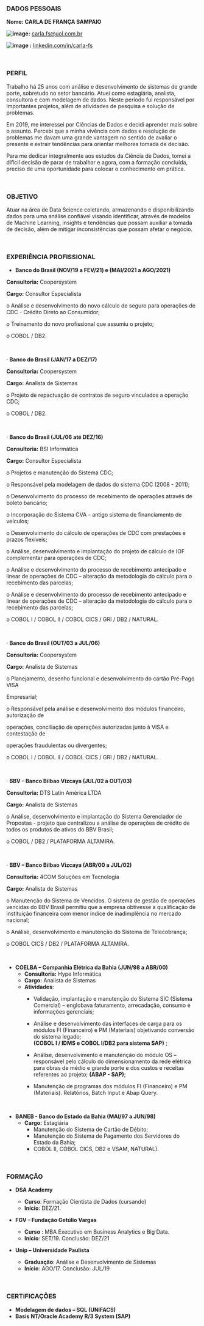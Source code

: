  

### DADOS PESSOAIS 

**Nome: CARLA DE FRANÇA SAMPAIO** 

**![image](https://user-images.githubusercontent.com/51466310/169172831-52036be0-9fef-407a-9d1c-fe5bd0c6b610.png):** [carla.fs@uol.com.br](mailto:carla.fs@uol.com.br) 

**![image](https://user-images.githubusercontent.com/51466310/169172699-ac264ed0-1c71-49c6-91ab-b5e935b5ce7b.png)
:** [linkedin.com/in/carla-fs](https://www.linkedin.com/in/carla-fs)

&nbsp;

### PERFIL 

Trabalho há 25 anos com análise e desenvolvimento de sistemas de grande porte, sobretudo no setor bancário. Atuei como estagiária, analista, consultora e com modelagem de dados. Neste período fui responsável por importantes projetos, além de atividades de pesquisa e solução de problemas.

Em 2019, me interessei por Ciências de Dados e decidi aprender mais sobre o assunto. Percebi que a minha vivência com dados e resolução de problemas me davam uma grande vantagem no sentido de avaliar o presente e extrair tendências para orientar melhores tomada de decisão. 

Para me dedicar integralmente aos estudos da Ciência de Dados, tomei a difícil decisão de parar de trabalhar e agora, com a formação concluída, preciso de uma oportunidade para colocar o conhecimento em prática.

 
&nbsp;

### OBJETIVO 

Atuar na área de Data Science coletando, armazenando e disponibilizando dados para uma análise confiável visando identificar, através de modelos de Machine Learning, insights e tendências que possam auxiliar a tomada de decisão, além de mitigar inconsistências que possam afetar o negócio. 

&nbsp;

### EXPERIÊNCIA PROFISSIONAL

- **Banco do Brasil (NOV/19 a FEV/21) e (MAI/2021 a AGO/2021)**

**Consultoria:** Coopersystem 

**Cargo:** Consultor Especialista

 o Análise e desenvolvimento do novo cálculo de seguro para operações de CDC - Crédito Direto ao Consumidor;  

o Treinamento do novo profissional que assumiu o projeto;

o COBOL / DB2. 

 &nbsp;

·   **Banco do Brasil (JAN/17 a DEZ/17)** 

**Consultoria:** Coopersystem 

**Cargo:** Analista de Sistemas 

o Projeto de repactuação de contratos de seguro vinculados a operação CDC; 

   o COBOL / DB2. 

 &nbsp;

·   **Banco do Brasil (JUL/06 até DEZ/16)**

**Consultoria:** BSI Informática 

**Cargo:** Consultor Especialista

o Projetos e manutenção do Sistema CDC; 

o Responsável pela modelagem de dados do sistema CDC (2008 - 2011);

o Desenvolvimento do processo de recebimento de operações através de boleto bancário; 

o Incorporação do Sistema CVA – antigo sistema de financiamento de veículos; 

o Desenvolvimento do cálculo de operações de CDC com prestações e prazos flexíveis; 

o Análise, desenvolvimento e implantação do projeto de cálculo de IOF complementar para operações de CDC; 

o Análise e desenvolvimento do processo de recebimento antecipado e linear de operações de CDC – alteração da metodologia do cálculo para o recebimento das parcelas;  

o Análise e desenvolvimento do processo de recebimento antecipado e linear de operações de CDC – alteração da metodologia do cálculo para o recebimento das parcelas;

   o COBOL I / COBOL II / COBOL CICS / GRI / DB2 / NATURAL. 

 &nbsp;

·   **Banco do Brasil (OUT/03 a JUL/06)** 

**Consultoria:** Coopersystem 

**Cargo:** Analista de Sistemas 

o Planejamento, desenho funcional e desenvolvimento do cartão Pré-Pago VISA 

  Empresarial;  

 o Responsável pela análise e desenvolvimento dos módulos financeiro, autorização de  

  operações, conciliação de operações autorizadas junto à VISA e contestação de    

  operações fraudulentas ou divergentes;  

 o COBOL I / COBOL II / COBOL CICS / GRI / DB2 / NATURAL. 

 &nbsp;

 ·   **BBV – Banco Bilbao Vizcaya (JUL/02 a OUT/03)** 

**Consultoria:** DTS Latin América LTDA 

**Cargo:** Analista de Sistemas 

o Análise, desenvolvimento e implantação do Sistema Gerenciador de Propostas - projeto que centralizou a análise de operações de crédito de todos os produtos de ativos do BBV Brasil;

o COBOL / DB2 / PLATAFORMA ALTAMIRA. 

&nbsp; 

·   **BBV – Banco Bilbao Vizcaya (ABR/00 a JUL/02)** 

**Consultoria:** 4COM Soluções em Tecnologia 

**Cargo:** Analista de Sistemas 

o Manutenção do Sistema de Vencidos. O sistema de gestão de operações vencidas do BBV Brasil permitiu que a empresa obtivesse a qualificação de instituição financeira com menor índice de inadimplência no mercado nacional;  

o Análise, desenvolvimento e manutenção do Sistema de Telecobrança;  

o COBOL CICS / DB2 / PLATAFORMA ALTAMIRA. 

 &nbsp;

- **COELBA – Companhia Elétrica da Bahia (JUN/98 a ABR/00)** 
  - **Consultoria:** Hype Informática
  - **Cargo:** Analista de Sistemas 
  - **Atividades**: 
    - Validação, implantação e manutenção do Sistema SIC (Sistema Comercial) – englobava faturamento, arrecadação, consumo e informações gerenciais; 
    - Análise e desenvolvimento das interfaces de carga para os módulos FI (Financeiro) e PM (Materiais) objetivando conversão do sistema legado;  
   **(COBOL I / IDMS e COBOL I/DB2 para sistema SAP)** ; 
     - Análise, desenvolvimento e manutenção do módulo OS – responsável pelo cálculo do dimensionamento da rede elétrica para obras de médio e grande porte e dos custos  e receitas referentes ao projeto;
   **(ABAP - SAP)**; 

    - Manutenção de programas dos módulos FI (Financeiro) e PM (Materiais). Relatórios, Batch Input e Abap Query. 

 &nbsp;

- **BANEB - Banco do Estado da Bahia (MAI/97 a JUN/98)** 
  - **Cargo:** Estagiária 
    - Manutenção do Sistema de Cartão de Débito; 
    - Manutenção do Sistema de Pagamento dos Servidores do Estado da Bahia;
    - COBOL II, COBOL CICS, DB2 e VSAM, NATURAL).

 &nbsp;
 &nbsp;

### FORMAÇÃO

 

- **DSA Academy** 
  - **Curso**: Formação Cientista de Dados (cursando) 
  - **Início**: DEZ/21. 

- **FGV – Fundação Getúlio Vargas** 
  - **Curso** : MBA Executivo em Business Analytics e Big Data. 
  - **Início**: SET/19. Conclusão: DEZ/21 

- **Unip – Universidade Paulista** 
  - **Graduação**: Análise e Desenvolvimento de Sistemas 
  - **Início**: AGO/17. Conclusão: JUL/19 

 &nbsp;
 &nbsp;

###  CERTIFICAÇÕES 

- **Modelagem de dados – SQL (UNIFACS)** 
- **Basis NT/Oracle Academy R/3 System (SAP)**

 
